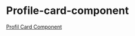 # Profile-card-component

[Profil Card Component](https://idembele70.github.io/Profile-card-component/index.html)

